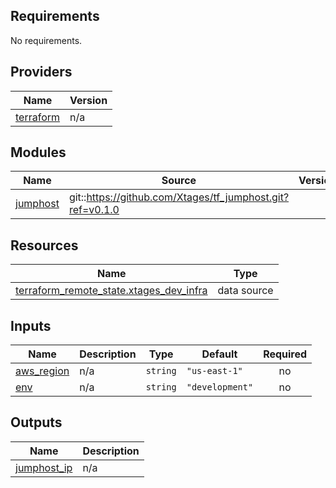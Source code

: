 ## Requirements

No requirements.

## Providers

| Name | Version |
|------|---------|
| <a name="provider_terraform"></a> [terraform](#provider\_terraform) | n/a |

## Modules

| Name | Source | Version |
|------|--------|---------|
| <a name="module_jumphost"></a> [jumphost](#module\_jumphost) | git::https://github.com/Xtages/tf_jumphost.git?ref=v0.1.0 |  |

## Resources

| Name | Type |
|------|------|
| [terraform_remote_state.xtages_dev_infra](https://registry.terraform.io/providers/hashicorp/terraform/latest/docs/data-sources/remote_state) | data source |

## Inputs

| Name | Description | Type | Default | Required |
|------|-------------|------|---------|:--------:|
| <a name="input_aws_region"></a> [aws\_region](#input\_aws\_region) | n/a | `string` | `"us-east-1"` | no |
| <a name="input_env"></a> [env](#input\_env) | n/a | `string` | `"development"` | no |

## Outputs

| Name | Description |
|------|-------------|
| <a name="output_jumphost_ip"></a> [jumphost\_ip](#output\_jumphost\_ip) | n/a |
